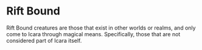 # Rift Bound

Rift Bound creatures are those that exist in other worlds or realms, and only come to Icara through magical means. Specifically, those that are not considered part of Icara itself.